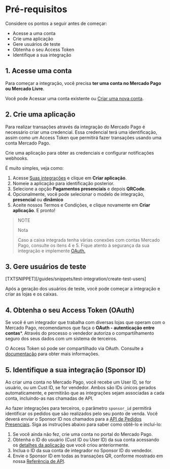 # Pré-requisitos

Considere os pontos a seguir antes de começar:

* Acesse a uma conta
* Crie uma aplicação
* Gere usuários de teste
* Obtenha o seu Access Token
* Identifique a sua integração

## 1. Acesse uma conta

Para começar a integração, você precisa **ter uma conta no Mercado Pago ou Mercado Livre**.

Você pode Acessar uma conta existente ou [Criar uma nova conta](https://www.mercadopago[FAKER][URL][DOMAIN]/hub/registration/landing).

## 2. Crie uma aplicação

Para realizar transações através da integração do Mercado Pago é necessário criar uma credencial. Essa credencial terá uma identificação, assim como um Access Token que permitirá fazer transações usando uma conta Mercado Pago.

Crie uma aplicação para obter as credenciais e configurar notificações webhooks.

É muito simples, veja como: 

1. Acesse [Suas integrações](https://www.mercadopago.com/developers/panel/app) e clique em **Criar aplicação**.
2. Nomeie a aplicação para identificação posterior.
3. Selecione a opção **Pagamentos presenciais** e depois **QRCode**.
4. Opcionalmente, você pode selecionar o modelo de integração, **presencial** ou **dinâmico**
5. Aceite nossos Termos e Condições, e clique novamente em **Criar aplicação**. E pronto!

> NOTE
>
> Nota
>
> Caso a caixa integrada tenha várias conexões com contas Mercado Pago, consulte os itens 4 e 5. Fique atento à segurança da sua integração e implemente [OAuth.](/developers/pt/docs/qr-code/additional-content/security/oauth/introduction)

## 3. Gere usuários de teste

[TXTSNIPPET][/guides/snippets/test-integration/create-test-users]

Após a geração dos usuários de teste, você pode começar a integração e criar as lojas e os caixas.

## 4. Obtenha o seu Access Token (OAuth)

Se você é um integrador que trabalha com diversas lojas que operam com o Mercado Pago, recomendamos que faça o **OAuth - autenticação entre contas***. Através do processo o vendedor autoriza o compartilhamento seguro dos seus dados com um sistema de terceiros.

O Access Token só pode ser compartilhado via OAuth. Consulte a [documentação](/developers/en/docs/qr-code/additional-content/security/oauth/introduction) para obter mais informações.

## 5. Identifique a sua integração (Sponsor ID)

Ao criar uma conta no Mercado Pago, você recebe um User ID, se for usuário, ou um Cust ID, se for vendedor. Ambos são IDs únicos gerados automaticamente, e permitirão que as integrações sejam associadas a cada conta, incluindo-as nas chamadas de API.

Ao fazer integrações para terceiros, o parâmetro `sponsor_id` permitirá identificar os pedidos que são realizados pelo seu ponto de venda. Você deverá enviar o Sponsor ID nos chamados para a [API de Pedidos Presenciais](https://www.mercadopago[FAKER][URL][DOMAIN]/developers/pt/reference/instore_orders_v2/_instore_qr_seller_collectors_user_id_stores_external_store_id_pos_external_pos_id_orders/put). Siga as instruções abaixo para saber como obtê-lo e incluí-lo:

1. Se você ainda não fez, crie uma conta no portal do Mercado Pago.
2. Obtenha o ID do usuário (Cust ID ou User ID) da sua conta acessando os [detalhes da aplicação](/developers/pt/docs/qr-code/additional-content/your-integrations/application-details) que você criou anteriormente.
3. Inclua o ID da sua conta de integrador no Sponsor ID do vendedor.
4. Envie o Sponsor ID em todas as transações QR, conforme mostrado em nossa [Referência de API](https://www.mercadopago[FAKER][URL][DOMAIN]/developers/pt/reference/instore_orders/_mpmobile_instore_qr_user_id_external_id/post).